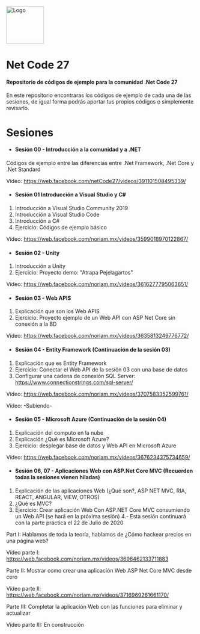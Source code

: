 <img src="https://raw.githubusercontent.com/noriammx/netcode27/master/assets/logo.png" alt="Logo" width="100">

# Net Code 27 

#### Repositorio de códigos de ejemplo para la comunidad .Net Code 27 

En este repositorio encontraras los códigos de ejemplo de cada una de las sesiones, de igual forma podrás aportar tus propios códigos o simplemente revisarlo.

# Sesiones

- #### Sesión 00 - Introducción a la comunidad y a .NET
Códigos de ejemplo entre las diferencias entre .Net Framework, .Net Core y .Net Standard

Vídeo: https://web.facebook.com/netCode27/videos/391101508495339/

- #### Sesión 01 Introducción a Visual Studio y C#
1. Introducción a Visual Studio Community 2019
2. Introducción a Visual Studio Code
3. Introducción a C#
4. Ejercicio: Códigos de ejemplo básico

Vídeo: https://web.facebook.com/noriam.mx/videos/3599018970122867/

- #### Sesión 02 - Unity
1. Introducción a Unity
2. Ejercicio: Proyecto demo: "Atrapa Pejelagartos"

Vídeo: https://web.facebook.com/noriam.mx/videos/3616277795063651/

- #### Sesión 03 - Web APIS
1. Explicación que son los Web APIS
2. Ejercicio: Proyecto ejemplo de un Web API con ASP Net Core sin conexión a la BD

Vídeo: https://web.facebook.com/noriam.mx/videos/3635813249776772/

- #### Sesión 04 - Entity Framework (Continuación de la sesión 03)
1. Explicación que es Entity Framework
2. Ejercicio: Conectar el Web API de la sesión 03 con una base de datos
3. Configurar una cadena de conexión SQL Server: https://www.connectionstrings.com/sql-server/

Vídeo: https://web.facebook.com/noriam.mx/videos/3707583352599761/

Vídeo: -Subiendo-

- #### Sesión 05 - Microsoft Azure (Continuación de la sesión 04)
1. Explicación del computo en la nube
2. Explicación ¿Qué es Microsoft Azure?
3. Ejercicio: desplegar base de datos y Web API en Microsoft Azure

Vídeo: https://web.facebook.com/noriam.mx/videos/3676234375734659/

- #### Sesión 06, 07 - Aplicaciones Web con ASP.Net Core MVC (Recuerden todas la sesiones vienen hiladas)
1. Explicación de las aplicaciones Web (¿Qué son?, ASP NET MVC, RIA, REACT, ANGULAR, VIEW, OTROS)
2. ¿Qué es MVC?
3. Ejercicio: Crear aplicación Web Con ASP.NET Core MVC consumiendo un Web API (se hará en la próxima sesión)
4.- Esta sesión continuará con la parte práctica el 22 de Julio de 2020

Part I: Hablamos de toda la teoría, hablamos de ¿Cómo hackear precios en una página web?

Vídeo parte I: https://web.facebook.com/noriam.mx/videos/3696462133711883

Parte II: Mostrar como crear una aplicación Web ASP Net Core MVC desde cero

Vídeo parte II: https://web.facebook.com/noriam.mx/videos/3716969261661170/

Parte III: Completar la aplicación Web con las funciones para eliminar y actualizar

Vídeo parte III: En construcción




